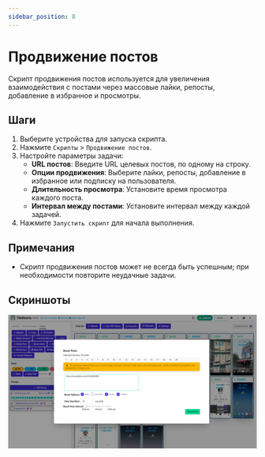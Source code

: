 ```yaml
---
sidebar_position: 8
---
```


# Продвижение постов

Скрипт продвижения постов используется для увеличения взаимодействия с постами через массовые лайки, репосты, добавление в избранное и просмотры.

## Шаги

1. Выберите устройства для запуска скрипта.
2. Нажмите `Скрипты` > `Продвижение постов`.
3. Настройте параметры задачи:
    - **URL постов**: Введите URL целевых постов, по одному на строку.
    - **Опции продвижения**: Выберите лайки, репосты, добавление в избранное или подписку на пользователя.
    - **Длительность просмотра**: Установите время просмотра каждого поста.
    - **Интервал между постами**: Установите интервал между каждой задачей.
4. Нажмите `Запустить скрипт` для начала выполнения.

## Примечания

- Скрипт продвижения постов может не всегда быть успешным; при необходимости повторите неудачные задачи.

## Скриншоты

![Продвижение постов](../img/boost-posts.png)

